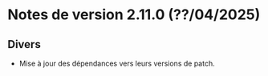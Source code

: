 # Notes de version 2.11.0 (??/04/2025)

## Divers

- Mise à jour des dépendances vers leurs versions de patch.
